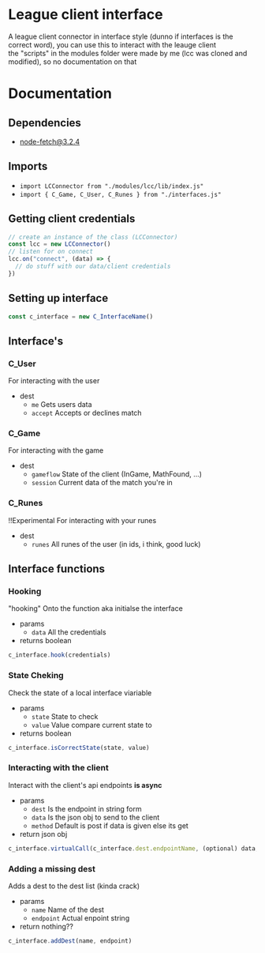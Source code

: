 # League client interface
A league client connector in interface style (dunno if interfaces is the correct word), you can use this to interact with the leauge client <br />
the "scripts" in the modules folder were made by me (lcc was cloned and modified), so no documentation on that

# Documentation
## Dependencies
- node-fetch@3.2.4

## Imports
- `import LCConnector from "./modules/lcc/lib/index.js"`
- `import { C_Game, C_User, C_Runes } from "./interfaces.js"`
## Getting client credentials 
```javascript
// create an instance of the class (LCConnector)
const lcc = new LCConnector()
// listen for on connect
lcc.on("connect", (data) => {
  // do stuff with our data/client credentials
})
```
## Setting up interface
```javascript
const c_interface = new C_InterfaceName()
```

## Interface's
### C_User
For interacting with the user
- dest
  - `me` Gets users data
  - `accept` Accepts or declines match
### C_Game
For interacting with the game
- dest
  - `gameflow` State of the client (InGame, MathFound, ...)
  - `session` Current data of the match you're in
### C_Runes
!!Experimental For interacting with your runes
- dest
  - `runes` All runes of the user (in ids, i think, good luck)

## Interface functions
### Hooking
"hooking" Onto the function aka initialse the interface <br />
- params
  - `data` All the credentials
- returns boolean
```javascript
c_interface.hook(credentials)
```
### State Cheking
Check the state of a local interface viariable <br />
- params
  - `state` State to check
  - `value` Value compare current state to
- returns boolean
```javascript
c_interface.isCorrectState(state, value)
```

### Interacting with the client
Interact with the client's api endpoints **is async**
- params
  -  `dest` Is the endpoint in string form
  -  `data` Is the json obj to send to the client
  -  `method` Default is post if data is given else its get
- return json obj
```javascript
c_interface.virtualCall(c_interface.dest.endpointName, (optional) data, (optional) method)
```

### Adding a missing dest
Adds a dest to the dest list (kinda crack)
- params
  - `name` Name of the dest
  - `endpoint` Actual enpoint string
- return nothing??
```javascript
c_interface.addDest(name, endpoint)
```
